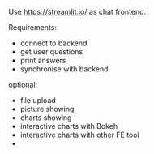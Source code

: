 Use https://streamlit.io/ as chat frontend.

Requirements:
- connect to backend
- get user questions
- print answers
- synchronise with backend

optional:
- file upload
- picture showing
- charts showing
- interactive charts with Bokeh
- interactive charts with other FE tool
- 
